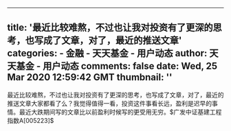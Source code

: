 
---
title: '最近比较难熬，不过也让我对投资有了更深的思考，也写成了文章，对了，最近的推送文章'
categories: 
    - 金融
    - 天天基金 - 用户动态
author: 天天基金 - 用户动态
comments: false
date: Wed, 25 Mar 2020 12:59:42 GMT
thumbnail: ''
---

<div>   
最近比较难熬，不过也让我对投资有了更深的思考，也写成了文章，对了，最近的推送文章大家都看了么？我觉得值得一看，投资这件事看长远，盈利是迟早的事情。最近大跌期间写的文章比以前盈利时候写的更受用无穷。$广发中证基建工程指数A[005223]$  
</div>
            